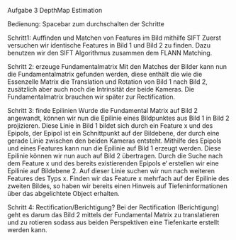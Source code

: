 Aufgabe 3 DepthMap Estimation

Bedienung: Spacebar zum durchschalten der Schritte

Schritt1: Auffinden und Matchen von  Features im Bild mithilfe SIFT
Zuerst versuchen wir identische Features in Bild 1 und Bild 2 zu finden. Dazu benutzen wir den SIFT Algorithmus zusammen dem FLANN Matching. 

Schritt 2: erzeuge Fundamentalmatrix 
Mit den Matches der Bilder kann nun die Fundamentalmatrix gefunden werden, diese enthält die wie die Essenzelle Matrix die Translation und Rotation von Bild 1 nach Bild 2, zusätzlich aber auch noch die Intrinsität der beide Kameras. Die Fundamentalmatrix brauchen wir später zur Rectification.

Schritt 3: finde Epilinien
Wurde die Fundamental Matrix auf Bild 2 angewandt, können wir nun die  Epilinie eines Bildpunktes aus Bild 1 in Bild 2 projizieren. Diese Linie in Bild 1 bildet sich durch ein Feature x und des Epipols, der Epipol ist ein Schnittpunkt auf der Bildebene, der durch eine gerade Linie zwischen den beiden Kameras entsteht. Mithilfe des Epipols und eines Features kann nun die Epilinie auf Bild 1 erzeugt werden. Diese Epilinie können wir nun auch auf Bild 2 übertragen. Durch die Suche nach dem Feature x und des bereits existierenden Epipols e‘ erstellen wir eine Epilinie auf Bildebene 2. Auf dieser Linie suchen wir nun nach weiteren Features des Typs x. Finden wir das Feature x mehrfach auf der Epilinie des zweiten Bildes, so haben wir bereits einen Hinweis auf Tiefeninformationen über das abgelichtete Object erhalten.

Schritt 4: Rectification/Berichtigung?
Bei der Rectification (Berichtigung) geht es darum das Bild 2 mittels der Fundamental Matrix zu translatieren und zu rotieren sodass aus beiden Perspektiven eine Tiefenkarte erstellt werden kann. 
